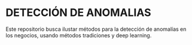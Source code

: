 # DETECCIÓN DE ANOMALIAS

Este repositorio busca ilustar métodos para la detección de anomalías en los negocios, usando métodos tradiciones y deep learning.
